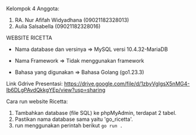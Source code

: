 Kelompok 4 
Anggota: 
1. RA. Nur Afifah Widyadhana (09021182328013)
2. Aulia Salsabella (09021182328016)

WEBSITE RICETTA

- Nama database dan versinya
=> MySQL versi 10.4.32-MariaDB

- Nama Framework
=> Tidak menggunakan framework

- Bahasa yang digunakan
=> Bahasa Golang (go1.23.3)

Link Gdrive Presentasi: https://drive.google.com/file/d/1zbyVgIgsX5nMG4-Ib6DLgPAvdQkkgYEp/view?usp=sharing

Cara run website Ricetta:
1. Tambahkan database (file SQL) ke phpMyAdmin, terdapat 2 tabel.
2. Pastikan nama database sama yaitu 'go_ricetta'.
3. run menggunakan perintah berikut
    `go run .`
